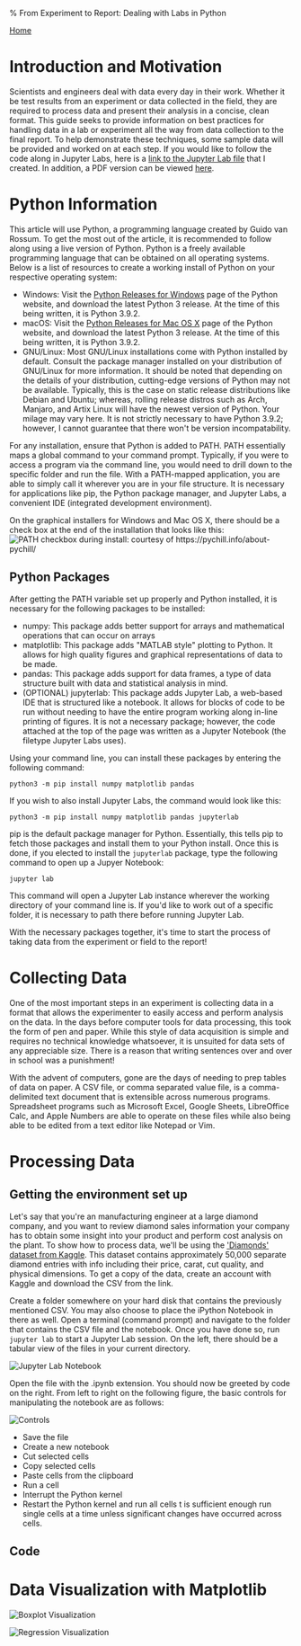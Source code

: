 % From Experiment to Report: Dealing with Labs in Python

[Home](index.html)

# Introduction and Motivation

Scientists and engineers deal with data every day in their work. Whether it be test results from an experiment or data collected in the field, they are required to process data and present their analysis in a concise, clean format. This guide seeks to provide information on best practices for handling data in a lab or experiment all the way from data  collection to the final report. To help demonstrate these techniques, some sample data will be provided and worked on at each step. If you would like to follow the code along in Jupyter Labs, here is a [link to the Jupyter Lab file](./code/diamondBook.ipynb) that I created. In addition, a PDF version can be viewed [here](./code/diamondBook.pdf). 

# Python Information

This article will use Python, a programming language created by Guido van Rossum. To get the most out of the article, it is recommended to follow along using a live version of Python. Python is a freely available programming language that can be obtained on all operating systems. Below is a list of resources to create a working install of Python on your respective operating system:

* Windows: Visit the [Python Releases for Windows](https://www.python.org/downloads/windows) page of the Python website, and download the latest Python 3 release. At the time of this being written, it is Python 3.9.2.
* macOS: Visit the [Python Releases for Mac OS X](https://www.python.org/downloads/mac-osx/) page of the Python website, and download the latest Python 3 release. At the time of this being written, it is Python 3.9.2.
* GNU/Linux: Most GNU/Linux installations come with Python installed by default. Consult the package manager installed on your distribution of GNU/Linux for more information. It should be noted that depending on the details of your distribution, cutting-edge versions of Python may not be available. Typically, this is the case on static release distributions like Debian and Ubuntu; whereas, rolling release distros such as Arch, Manjaro, and Artix Linux will have the newest version of Python. Your milage may vary here. It is not strictly necessary to have Python 3.9.2; however, I cannot guarantee that there won't be version incompatability. 

For any installation, ensure that Python is added to PATH. PATH essentially maps a global command to your command prompt. Typically, if you were to access a program via the command line, you would need to drill down to the specific folder and run the file. With a PATH-mapped application, you are able to simply call it wherever you are in your file structure. It is necessary for applications like pip, the Python package manager, and Jupyter Labs, a convenient IDE (integrated development environment).

On the graphical installers for Windows and Mac OS X, there should be a check box at the end of the installation that looks like this: ![](./photos/pythonPATH.jpg "PATH checkbox during install: courtesy of https://pychill.info/about-pychill/")

## Python Packages

After getting the PATH variable set up properly and Python installed, it is necessary for the following packages to be installed:

* numpy: This package adds better support for arrays and mathematical operations that can occur on arrays
* matplotlib: This package adds "MATLAB style" plotting to Python. It allows for high quality figures and graphical representations of data to be made.
* pandas: This package adds support for data frames, a type of data structure built with data and statistical analysis in mind.
* (OPTIONAL) jupyterlab: This package adds Jupyter Lab, a web-based IDE that is structured like a notebook. It allows for blocks of code to be run without needing to have the entire program working along in-line printing of figures. It is not a necessary package; however, the code attached at the top of the page was written as a Jupyter Notebook (the filetype Jupyter Labs uses).

Using your command line, you can install these packages by entering the following command:

```
python3 -m pip install numpy matplotlib pandas
```

If you wish to also install Jupyter Labs, the command would look like this:

```
python3 -m pip install numpy matplotlib pandas jupyterlab
```

pip is the default package manager for Python. Essentially, this tells pip to fetch those packages and install them to your Python install. Once this is done, if you elected to install the `jupyterlab` package, type the following command to open up a Jupyer Notebook:

```
jupyter lab
```

This command will open a Jupyter Lab instance wherever the working directory of your command line is. If you'd like to work out of a specific folder, it is necessary to path there before running Jupyter Lab.

With the necessary packages together, it's time to start the process of taking data from the experiment or field to the report! 

# Collecting Data

One of the most important steps in an experiment is collecting data in a format that allows the experimenter to easily access and perform analysis on the data. In the days before computer tools for data processing, this took the form of pen and paper. While this style of data acquisition is simple and requires no technical knowledge whatsoever, it is unsuited for data sets of any appreciable size. There is a reason that writing sentences over and over in school was a punishment!

With the advent of computers, gone are the days of needing to prep tables of data on paper. A CSV file, or comma separated value file, is a comma-delimited text document that is extensible across numerous programs. Spreadsheet programs such as Microsoft Excel, Google Sheets, LibreOffice Calc, and Apple Numbers are able to operate on these files while also being able to be edited from a text editor like Notepad or Vim.

# Processing Data

## Getting the environment set up

Let's say that you're an manufacturing engineer at a large diamond company, and you want to review diamond sales information your company has to obtain some insight into your product and perform cost analysis on the plant. To show how to process data, we'll be using the ['Diamonds' dataset from Kaggle](https://www.kaggle.com/shivam2503/diamonds). This dataset contains approximately 50,000 separate diamond entries with info including their price, carat, cut quality, and physical dimensions. To get a copy of the data, create an account with Kaggle and download the CSV from the link.

Create a folder somewhere on your hard disk that contains the previously mentioned CSV. You may also choose to place the iPython Notebook in there as well. Open a terminal (command prompt) and navigate to the folder that contains the CSV file and the notebook. Once you have done so, run `jupyter lab` to start a Jupyter Lab session. On the left, there should be a tabular view of the files in your current directory.

![](./photos/journalSelect.png "Jupyter Lab Notebook")

Open the file with the .ipynb extension. You should now be greeted by code on the right. From left to right on the following figure, the basic controls for manipulating the notebook are as follows:

![](./photos/controls.png "Controls")

* Save the file
* Create a new notebook
* Cut selected cells
* Copy selected cells
* Paste cells from the clipboard
* Run a cell
* Interrupt the Python kernel
* Restart the Python kernel and run all cells
t is sufficient enough run single cells at a time unless significant changes have occurred across cells.
## Code


# Data Visualization with Matplotlib

![](./photos/boxPlot.png "Boxplot Visualization")

![](./photos/caratModel.png "Regression Visualization")

